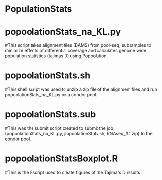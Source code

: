 # PopulationStats
# **popoolationStats_na_KL.py**
#This script takes alignment files (BAMS) from pool-seq, subsamples to minimize effects of differential coverage and calculates genome wide population statistics (tajimas D) using Popoolation.
# **popoolationStats.sh**
#This shell script was used to unzip a zip file of the alignment files and run popoolationStats_na_KL.py on a condor pool.
# **popoolationStats.sub**
#This was the submit script created to submit the job (popoolationStats_na_KL.py, popoolationStats.sh, RNAseq_##.zip) to the condor pool.
# **popoolationStatsBoxplot.R**
#This is the Rscript used to create figures of the Tajima's D results
